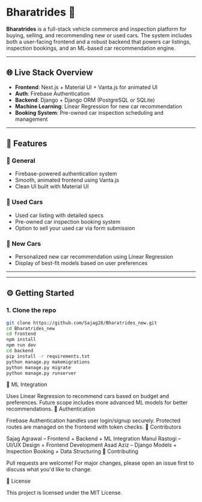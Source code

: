 
# Bharatrides 🚗

**Bharatrides** is a full-stack vehicle commerce and inspection platform for buying, selling, and recommending new or used cars. The system includes both a user-facing frontend and a robust backend that powers car listings, inspection bookings, and an ML-based car recommendation engine.

---

## 🌐 Live Stack Overview

- **Frontend**: Next.js + Material UI + Vanta.js for animated UI
- **Auth**: Firebase Authentication
- **Backend**: Django + Django ORM (PostgreSQL or SQLite)
- **Machine Learning**: Linear Regression for new car recommendation
- **Booking System**: Pre-owned car inspection scheduling and management

---

## 🚀 Features

### 🧾 General
- Firebase-powered authentication system
- Smooth, animated frontend using Vanta.js
- Clean UI built with Material UI

### 🚗 Used Cars
- Used car listing with detailed specs
- Pre-owned car inspection booking system
- Option to sell your used car via form submission

### 🚙 New Cars
- Personalized new car recommendation using Linear Regression
- Display of best-fit models based on user preferences

---

---

## ⚙️ Getting Started

### 1. Clone the repo

```bash
git clone https://github.com/Sajag28/Bharatrides_new.git
cd Bharatrides_new
cd frontend
npm install
npm run dev
cd backend
pip install -r requirements.txt
python manage.py makemigrations
python manage.py migrate
python manage.py runserver


```
🧠 ML Integration

Uses Linear Regression to recommend cars based on budget and preferences.
Future scope includes more advanced ML models for better recommendations.
🔐 Authentication

Firebase Authentication handles user login/signup securely.
Protected routes are managed on the frontend with token checks.
👥 Contributors

Sajag Agrawal – Frontend + Backend + ML Integration
Manul Rastogi – UI/UX Design + Frontend Development
Asad Aziz – Django Models + Inspection Booking + Data Structuring
🤝 Contributing

Pull requests are welcome! For major changes, please open an issue first to discuss what you'd like to change.

📄 License

This project is licensed under the MIT License.

